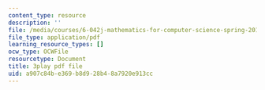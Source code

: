```yaml
---
content_type: resource
description: ''
file: /media/courses/6-042j-mathematics-for-computer-science-spring-2015/a907c84be369b8d928b48a7920e913cc_KZ7jjLTQ9r4.pdf
file_type: application/pdf
learning_resource_types: []
ocw_type: OCWFile
resourcetype: Document
title: 3play pdf file
uid: a907c84b-e369-b8d9-28b4-8a7920e913cc
---
```


